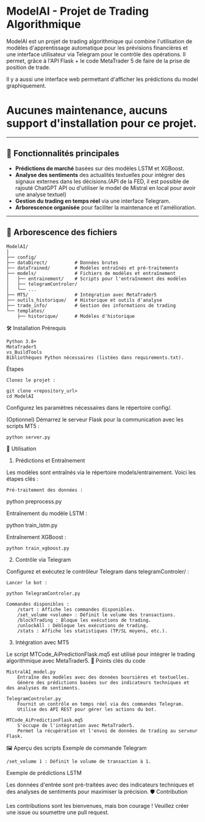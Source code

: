 # ModelAI - Projet de Trading Algorithmique

ModelAI est un projet de trading algorithmique qui combine l'utilisation de modèles d'apprentissage automatique pour les prévisions financières et une interface utilisateur via Telegram pour le contrôle des opérations. Il permet, grâce à l'API Flask + le code MetaTrader 5 de faire de la prise de position de trade.

Il y a aussi une interface web permettant d'afficher les prédictions du model graphiquement.

# Aucunes maintenance, aucuns support d'installation pour ce projet.

---

## 🚀 Fonctionnalités principales

- **Prédictions de marché** basées sur des modèles LSTM et XGBoost.
- **Analyse des sentiments** des actualités textuelles pour intégrer des signaux externes dans les décisions.(API de la FED, il est possible de rajouté ChatGPT API ou d'utiliser le model de Mistral en local pour avoir une analyse textuel)
- **Gestion du trading en temps réel** via une interface Telegram.
- **Arborescence organisée** pour faciliter la maintenance et l'amélioration.

---

## 📂 Arborescence des fichiers

```plaintext
ModelAI/
│
├── config/
├── dataDirect/          # Données brutes
├── dataTrained/         # Modèles entraînés et pré-traitements
├── models/              # Fichiers de modèles et entraînement
│   ├── entrainement/    # Scripts pour l'entraînement des modèles
│   ├── telegramControler/
│   └── ...
├── MT5/                 # Intégration avec MetaTrader5
├── outils_historique/   # Historique et outils d'analyse
├── trade_info/          # Gestion des informations de trading
└── templates/
    ├── historique/      # Modèles d'historique
```

🛠️ Installation
Prérequis

    Python 3.8+
    MetaTrader5
    vs_BuildTools
    Bibliothèques Python nécessaires (listées dans requirements.txt).

Étapes

    Clonez le projet :
```
git clone <repository_url>
cd ModelAI
```


Configurez les paramètres nécessaires dans le répertoire config/.

(Optionnel) Démarrez le serveur Flask pour la communication avec les scripts MT5 :

    python server.py

📖 Utilisation
1. Prédictions et Entraînement

Les modèles sont entraînés via le répertoire models/entrainement. Voici les étapes clés :

    Pré-traitement des données :

python preprocess.py

Entraînement du modèle LSTM :

python train_lstm.py

Entraînement XGBoost :

    python train_xgboost.py

2. Contrôle via Telegram

Configurez et exécutez le contrôleur Telegram dans telegramControler/ :

    Lancer le bot :

    python TelegramControler.py

    Commandes disponibles :
        /start : Affiche les commandes disponibles.
        /set_volume <volume> : Définit le volume des transactions.
        /blockTrading : Bloque les exécutions de trading.
        /unlockAll : Débloque les exécutions de trading.
        /stats : Affiche les statistiques (TP/SL moyens, etc.).

3. Intégration avec MT5

Le script MTCode_AiPredictionFlask.mq5 est utilisé pour intégrer le trading algorithmique avec MetaTrader5.
🧩 Points clés du code

    MistralAI_model.py
        Entraîne des modèles avec des données boursières et textuelles.
        Génère des prédictions basées sur des indicateurs techniques et des analyses de sentiments.

    TelegramControler.py
        Fournit un contrôle en temps réel via des commandes Telegram.
        Utilise des API REST pour gérer les actions du bot.

    MTCode_AiPredictionFlask.mq5
        S'occupe de l'intégration avec MetaTrader5.
        Permet la récupération et l'envoi de données de trading au serveur Flask.

🖼️ Aperçu des scripts
Exemple de commande Telegram

    /set_volume 1 : Définit le volume de transaction à 1.

Exemple de prédictions LSTM

Les données d'entrée sont pré-traitées avec des indicateurs techniques et des analyses de sentiments pour maximiser la précision.
🛡️ Contribution

Les contributions sont les bienvenues, mais bon courage ! 
Veuillez créer une issue ou soumettre une pull request.

